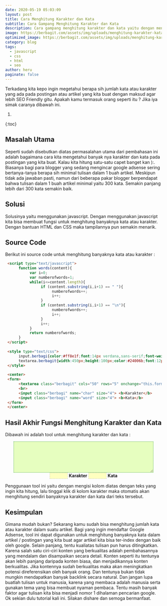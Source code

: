 ```yaml
---
date: 2020-05-19 05:03:09
layout: post
title: Cara Menghitung Karakter dan Kata
subtitle: Cara Gampang Menghitung Karakter dan Kata
description: Cara gampang menghitung karakter dan kata yaitu dengan menggunakan javascript yang ada pada halaman ini. Agar SEO Friendly usahakan lebih dari 300 kata. 
image: https://berbagit.com/assets/img/uploads/menghitung-karakter-kata.png
optimized_image: https://berbagit.com/assets/img/uploads/menghitung-karakter-kata.png
category: blog
tags:
  - javascript
  - css
  - html
  - seo
author: heru
paginate: false
---
```

Terkadang kita kepo ingin megetahui berapa sih jumlah kata atau karakter yang ada pada postingan atau artikel yang kita buat dengan maksud agar lebih SEO Friendly gitu. Apakah kamu termasuk orang seperti itu ? Jika iya simak caranya dibawah ini.

1. 
{:toc}

## Masalah Utama
Seperti sudah disebutkan diatas permasalahan utama dari pembahasan ini adalah bagaimana cara kita mengetahui banyak nya karakter dan kata pada postingan yang kita buat. Kalau kita hitung satu-satu capet banget kan ):. Biasanya bagi para blogger yang sedang mengincar google adsense sering bertanya-tanya berapa sih minimal tulisan dalam 1 buah artikel. Meskipun tidak ada jawaban pasti, namun dari beberapa pakar blogger berpendapat bahwa tulisan dalam 1 buah artikel minimal yaitu 300 kata. Semakin panjang lebih dari 300 kata semakin baik. 

## Solusi
Solusinya yaitu menggunakan javascript. Dengan menggunakan javascript kita bisa membuat fungsi untuk menghitung banyaknya kata atau karakter. Dengan bantuan HTML dan CSS maka tampilannya pun semakin menarik.

## Source Code
Berikut ini source code untuk menghitung banyaknya kata atau karakter :
```html
 <script type="text/javascript">  
      function words(content){  
           var i=0;  
           var numberofwords=1;  
           while(i<=content.length){  
                if (content.substring(i,i+1) == " "){  
                     numberofwords++;  
                     i++;  
                }  
                if (content.substring(i,i+1) == "\n"){  
                     numberofwords++;  
                     i++;  
                }  
                i++;  
           }  
           return numberofwords;  
      }  
 </script>  
   
 <style type="text/css">  
      input.berbagi{color:#ff8e1f;font:14px verdana,sans-serif;font-weight:bold;background-color:#feffbf;border:1px dashed #c9c8c8;height:20px}  
      textarea.berbagit{width:450px;height:100px;color:#24006b;font:12px arial;background:#e6febf;border:1px dotted #289728}  
 </style>  
   
 <center>  
 <form>  
      <textarea class="berbagit" cols="50" rows="5" onchange="this.form.char.value=this.value.length;this.form.word.value=words(this.value)"></textarea>  
      <br>  
      <input class="berbagi" name="char" size="4"> <b>Karakter</b>  
      <input class="berbagi" name="word" size="4"> <b>Kata</b>  
 </form>  
 </center>  
```

## Hasil Akhir Fungsi Menghitung Karakter dan Kata
Dibawah ini adalah tool untuk menghitung karakter dan kata :

 <script type="text/javascript">  
      function words(content){  
           var i=0;  
           var numberofwords=1;  
           while(i<=content.length){  
                if (content.substring(i,i+1) == " "){  
                     numberofwords++;  
                     i++;  
                }  
                if (content.substring(i,i+1) == "\n"){  
                     numberofwords++;  
                     i++;  
                }  
                i++;  
           }  
           return numberofwords;  
      }  
 </script>  
   
 <style type="text/css">  
      input.berbagi{color:#ff8e1f;font:14px verdana,sans-serif;font-weight:bold;background-color:#feffbf;border:1px dashed #c9c8c8;height:20px}  
      textarea.berbagit{width:450px;height:100px;color:#24006b;font:12px arial;background:#e6febf;border:1px dotted #289728}  
 </style>  
   
 <center>  
 <form>  
      <textarea class="berbagit" cols="50" rows="5" onchange="this.form.char.value=this.value.length;this.form.word.value=words(this.value)"></textarea>  
      <br>  
      <input class="berbagi" name="char" size="4"> <b>Karakter</b>  
      <input class="berbagi" name="word" size="4"> <b>Kata</b>  
 </form>  
 </center>  

Penggunaan tool ini yaitu dengan mengisi kolom diatas dengan teks yang ingin kita hitung, lalu tinggal klik di kolom karakter maka otomatis akan menghitung sendiri banyaknya karakter dan kata dari teks tersebut.

## Kesimpulan
Gimana mudah bukan? Sekarang kamu sudah bisa menghitung jumlah kata atau karakter dalam suatu artikel. Bagi yang ingin mendaftar Google Adsense, tool ini dapat digunakan untuk menghitung banyaknya kata dalam artikel / postingan yang kita buat agar artikel kita bisa ter-index dengan baik oleh google. Selain panjang, tentu kualiatas tulisan pun harus ditingkatkan. Karena salah satu ciri-ciri konten yang berkualitas adalah pembahasannya yang mendalam dan disampaikan secara detail. Konten seperti itu tentunya akan lebih panjang daripada konten biasa, dan menjadikannya konten berkualitas. Jika kontennya sudah berkualitas maka akan meningkatkan potensi direferensikan oleh banyak orang. Dan tentunya bukan tidak mungkin mendapatkan banyak backlink secara natural. Dan jangan lupa buatlah tulisan untuk manusia, karena yang membaca adalah manusia serta gunakan tema yang bisa membuat nyaman pembaca. Tentu masih banyak faktor agar tulisan kita bisa menjadi nomor 1 dihalaman pencarian google. Ok sekian dulu tutorial kali ini. Silakan dishare dan semoga bermanfaat.